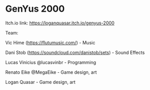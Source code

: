 # GenYus 2000

Itch.io link: https://loganquasar.itch.io/genyus-2000

Team:

Vic Hime (https://flutumusic.com/) - Music

Dani Stob (https://soundcloud.com/danistob/sets) - Sound Effects

Lucas Vinicius @lucasvinbr - Programming

Renato Eike @MegaEike - Game design, art

Logan Quasar - Game design, art

